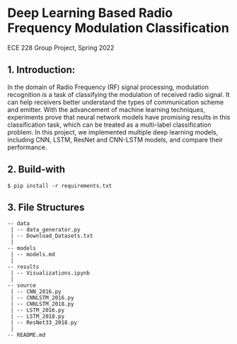 # Deep Learning Based Radio Frequency Modulation Classification
ECE 228 Group Project, Spring 2022

## 1. Introduction:
In the domain of Radio Frequency (RF) signal processing, modulation recognition
is a task of classifying the modulation of received radio signal. It can help
receivers better understand the types of communication scheme and emitter.
With the advancement of machine learning techniques, experiments prove that
neural network models have promising results in this classification task,
which can be treated as a multi-label classification problem. In this project,
we implemented multiple deep learning models, including CNN, LSTM, ResNet and
CNN-LSTM models, and compare their performance.


## 2. Build-with
```
$ pip install -r requirements.txt
```
## 3. File Structures

```
-- data
 | -- data_generator.py
 | -- Download_Datasets.txt
 |
-- models
 | -- models.md
 |
-- results
 | -- Visualizations.ipynb
 |
-- source
 | -- CNN_2016.py
 | -- CNNLSTM_2016.py
 | -- CNNLSTM_2018.py
 | -- LSTM_2016.py
 | -- LSTM_2018.py
 | -- ResNet33_2018.py
 |
-- README.md
```

